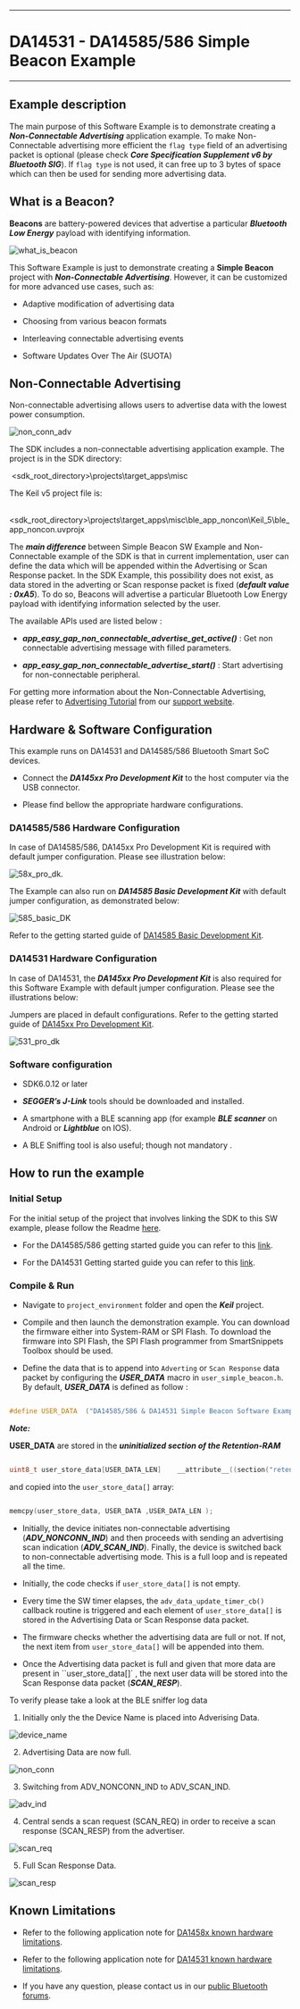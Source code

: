 
------

# DA14531 - DA14585/586 Simple Beacon Example

------

## Example description

The main purpose of this Software Εxample is to demonstrate creating a ***Non-Connectable Advertising*** application example. To make Non-Connectable advertising more efficient the ``flag type`` field of an advertising packet is optional (please check ***Core Specification Supplement v6 by Bluetooth SIG***). If ``flag type`` is not used, it can free up to 3 bytes of space which can then be used for sending more advertising data.

## What is a Beacon?

**Beacons** are battery-powered devices that advertise a particular ***Bluetooth Low Energy*** payload with identifying information. 

![what_is_beacon](assets\what_is_beacon.png)

This Software Example is just to demonstrate creating a **Simple Beacon** project with ***Non-Connectable Advertising***. However, it can be customized for more advanced use cases, such as:

  * Adaptive modification of advertising data

  * Choosing from various beacon formats

  * Interleaving connectable advertising events

  * Software Updates Over The Air (SUOTA)

## Non-Connectable Advertising

Non-connectable advertising allows users to advertise data with the lowest power consumption.

![non_conn_adv](assets\non_conn_adv.png)

The SDK includes a non-connectable advertising application example. The project is in the SDK directory:

​    <sdk_root_directory>\projects\target_apps\misc

The Keil v5 project file is:

​    <sdk_root_directory>\projects\target_apps\misc\ble_app_noncon\Keil_5\ble_app_noncon.uvprojx

The ***main difference*** between Simple Beacon SW Example and Non-Connectable example of the SDK is that in current implementation, user can define the data which will be appended within the Advertising or Scan Response packet. In the SDK Example, this possibility does not exist, as data stored in the adverting or Scan response packet is fixed (***default value : 0xA5***). To do so, Beacons will advertise a particular Bluetooth Low Energy payload with identifying information selected by the user. 

The available APIs  used are listed below :

 - ***app_easy_gap_non_connectable_advertise_get_active()*** : Get non connectable advertising message with filled parameters.

 - ***app_easy_gap_non_connectable_advertise_start()*** : Start advertising for non-connectable peripheral.

For getting more information about the Non-Connectable Advertising, please refer to [Advertising Tutorial](https://www.dialog-semiconductor.com/sites/default/files/advertising_concept.pdf) from our [support website](https://www.dialog-semiconductor.com/bluetooth-low-energy).

## Hardware & Software Configuration

This example runs on DA14531 and DA14585/586 Bluetooth Smart SoC devices. 

  - Connect the ***DA145xx Pro Development Kit***  to the host computer via the USB connector. 

  - Please find bellow the appropriate hardware configurations.

### DA14585/586 Hardware Configuration

In case of DA14585/586,  DA145xx Pro Development Kit is required with default jumper configuration. Please see illustration below:

![58x_pro_dk.](assets\58x_pro_dk.png)

The Example can also run on ***DA14585 Basic Development Kit*** with default jumper configuration, as demonstrated below:

![585_basic_DK](assets\585_basic_DK.png)

Refer to the getting started guide of [DA14585 Basic Development Kit](https://s3.eu-west-2.amazonaws.com/lpccs-docs.dialog-semiconductor.com/DA14585_Getting_Started_basic/index.html).

### DA14531 Hardware Configuration

In case of DA14531, the ***DA145xx Pro Development Kit*** is also required for this Software Example with default jumper configuration. Please see the illustrations below:

Jumpers are placed in default configurations. Refer to the getting started guide of [DA145xx Pro Development Kit](https://www.dialog-semiconductor.com/da14531-getting-started).

![531_pro_dk](assets\531_pro_dk.png)

### Software configuration

  - SDK6.0.12 or later

  - ***SEGGER’s J-Link*** tools should be downloaded and installed.

  - A smartphone with a BLE scanning app (for example ***BLE scanner*** on Android or ***Lightblue*** on IOS).

  - A BLE Sniffing tool is also useful; though not mandatory .

## How to run the example

### Initial Setup

For the initial setup of the project that involves linking the SDK to this SW example, please follow the Readme [here](https://github.com/dialog-semiconductor/BLE_SDK6_examples).

- For the DA14585/586 getting started guide you can refer to this [link](http://lpccs-docs.dialog-semiconductor.com/da14585_getting_started/index.html).

- For the DA14531 Getting started guide you can refer to this [link](https://www.dialog-semiconductor.com/da14531-getting-started).

### Compile & Run

- Navigate to ``project_environment`` folder and open the ***Keil*** project.

- Compile and then launch the demonstration example. You can download the firmware either into System-RAM or SPI Flash. To download the firmware into SPI Flash, the  SPI Flash programmer from SmartSnippets Toolbox should be used. 

- Define the data that is to append into ``Adverting`` or ``Scan Response`` data packet by configuring the ***USER_DATA*** macro in `user_simple_beacon.h`. By default, ***USER_DATA*** is defined as follow :

```c

#define USER_DATA  ("DA14585/586 & DA14531 Simple Beacon Software Example")

```

***Note:***

**USER_DATA** are stored in the ***uninitialized section of the Retention-RAM***

```c

uint8_t user_store_data[USER_DATA_LEN]    __attribute__((section("retention_mem_area_uninit") , zero_init));  //@RETENTION MEMORY

```

and copied into the `user_store_data[]` array:

```c

memcpy(user_store_data, USER_DATA ,USER_DATA_LEN );

```

- Initially, the device initiates non-connectable advertising (***ADV_NONCONN_IND***) and then proceeds with sending an advertising scan indication (***ADV_SCAN_IND***).  Finally, the device is switched back to non-connectable advertising mode. This is a full loop and is repeated all the time. 

- Initially, the code checks if `user_store_data[]` is not empty. 

- Every time the SW timer elapses, the `adv_data_update_timer_cb()` callback routine is triggered and each element of `user_store_data[]` is stored in the Advertising Data or Scan Response data packet.

- The firmware checks whether the advertising data are full or not. If not, the next item from ``user_store_data[]`` will be appended into them. 

- Once the Advertising data packet is full and given that more data are present in ``user_store_data[]` , the next user data will be stored into the Scan Response data packet (***SCAN_RESP***).

To verify please take a look at the BLE sniffer log data

1. Initially only the the Device Name is placed into Adverising Data.

![device_name](assets\device_name.png)

2. Advertising Data are now full.

![non_conn](assets\non_conn.png)

3. Switching from ADV_NONCONN_IND to ADV_SCAN_IND.

![adv_ind](assets\adv_ind.png)

4. Central sends a scan request (SCAN_REQ) in order to receive a scan response (SCAN_RESP) from the advertiser.

![scan_req](assets\scan_req.png)

5. Full Scan Response Data.

![scan_resp](assets\scan_resp.png)

## Known Limitations

- Refer to the following application note for [DA1458x known hardware limitations](https://www.dialog-semiconductor.com/sites/default/files/da1458x-knownlimitations_2019_01_07.pdf  "known hardware limitations").

- Refer to the following application note for [DA14531 known hardware limitations](https://www.dialog-semiconductor.com/da14531_HW_Limitation  "known hardware limitations"). 

- If you have any question, please contact us in our [public Bluetooth forums](https://www.dialog-semiconductor.com/forum).

